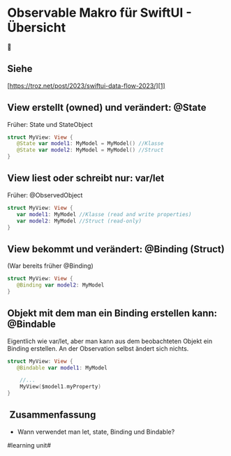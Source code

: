 # Observable Makro für SwiftUI - Übersicht
👀

## Siehe

[https://troz.net/post/2023/swiftui-data-flow-2023/][1]

## View erstellt (owned) und verändert: @State

Früher: State und StateObject

```swift
struct MyView: View {
   @State var model1: MyModel = MyModel() //Klasse 
   @State var model2: MyModel = MyModel() //Struct
}
```


## View liest oder schreibt nur: var/let

Früher: @ObservedObject

```swift
struct MyView: View {
   var model1: MyModel //Klasse (read and write properties)
   var model2: MyModel //Struct (read-only)
}
```

## View bekommt und verändert: @Binding (Struct)

(War bereits früher @Binding)

```swift
struct MyView: View {
   @Binding var model2: MyModel
}
```


## Objekt mit dem man ein Binding erstellen kann: @Bindable

Eigentlich wie var/let, aber man kann aus dem beobachteten Objekt ein Binding erstellen. An der Observation selbst ändert sich nichts.

```swift
struct MyView: View {
   @Bindable var model1: MyModel

	//...
	MyView($model1.myProperty)
}
```


##  Zusammenfassung
- Wann verwendet man let, state, Binding und Bindable?



	 





[1]:	https://troz.net/post/2023/swiftui-data-flow-2023/

#learning unit#